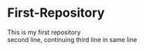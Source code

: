 # First-Repository
This is my first repository
<br>
second line,
continuing third line in same line
